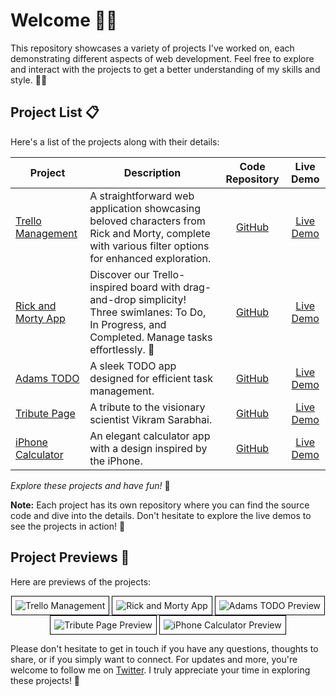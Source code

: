 # Welcome 🚀🎉

This repository showcases a variety of projects I've worked on, each demonstrating different aspects of web development. Feel free to explore and interact with the projects to get a better understanding of my skills and style. 👨‍💻

## Project List 📋

Here's a list of the projects along with their details:

| Project | Description | Code Repository | Live Demo |
| ----- | --------- | :-------------: | :-------: |
| [Trello Management](https://trellomanagement.vercel.app/) | A straightforward web application showcasing beloved characters from Rick and Morty, complete with various filter options for enhanced exploration. | [GitHub](https://github.com/PriyansuMaurya/Trello-Management) | [Live Demo](https://trellomanagement.vercel.app/) |
| [Rick and Morty App](https://rickkandmorty.vercel.app/) | Discover our Trello-inspired board with drag-and-drop simplicity! Three swimlanes: To Do, In Progress, and Completed. Manage tasks effortlessly. 🚀 | [GitHub](https://github.com/PriyansuMaurya/Rick-and-Morty-App) | [Live Demo](https://rickkandmorty.vercel.app/) |
| [Adams TODO](https://priyansumaurya.github.io/code-trio/adams-todo/) | A sleek TODO app designed for efficient task management. | [GitHub](https://github.com/PriyansuMaurya/code-trio/tree/main/adams-todo) | [Live Demo](https://priyansumaurya.github.io/code-trio/adams-todo/) |
| [Tribute Page](https://priyansumaurya.github.io/code-trio/tribute-to-vikram-sarabhai/) | A tribute to the visionary scientist Vikram Sarabhai. | [GitHub](https://github.com/PriyansuMaurya/code-trio/tree/main/tribute-to-vikram-sarabhai) | [Live Demo](https://priyansumaurya.github.io/code-trio/tribute-to-vikram-sarabhai/) |
| [iPhone Calculator](https://priyansumaurya.github.io/code-trio/calculator/) | An elegant calculator app with a design inspired by the iPhone. | [GitHub](https://github.com/PriyansuMaurya/code-trio/tree/main/calculator) | [Live Demo](https://priyansumaurya.github.io/code-trio/calculator/) |

_Explore these projects and have fun!_ 🎈

**Note:** Each project has its own repository where you can find the source code and dive into the details. Don't hesitate to explore the live demos to see the projects in action! 🤖

## Project Previews 📸

Here are previews of the projects:

  <p align="center">
    <img src="https://github.com/PriyansuMaurya/CodeTrio/assets/101447544/c1b93ef8-5ac6-4ada-98d5-e9b23f95a907" alt="Trello Management" style="border: 1px solid #010409; padding: 6px;">
    <img src="https://github.com/PriyansuMaurya/CodeTrio/assets/101447544/02885109-5982-432b-b956-4cc8e5fd64bb" alt="Rick and Morty App" style="border: 1px solid #010409; padding: 6px;">
    <img src="https://user-images.githubusercontent.com/101447544/213121658-bf3a9fc3-6668-40ec-b23e-e35294843414.png" alt="Adams TODO Preview" style="border: 1px solid #010409; padding: 6px;">
    <img src="https://user-images.githubusercontent.com/101447544/213121576-52275855-952f-429e-8e8a-cc8556f0abf7.png" alt="Tribute Page Preview" style="border: 1px solid #010409; padding: 6px;">
    <img src="https://user-images.githubusercontent.com/101447544/213121729-42571e08-c554-458d-81cb-6c5387802b26.png" alt="iPhone Calculator Preview" style="border: 1px solid #010409; padding: 6px;">
  </p>
  
Please don't hesitate to get in touch if you have any questions, thoughts to share, or if you simply want to connect. For updates and more, you're welcome to follow me on [Twitter](https://twitter.com/PrianshuMaurya). I truly appreciate your time in exploring these projects! 🙌
